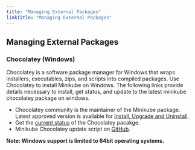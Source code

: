 ```yaml
---
title: "Managing External Packages"
linkTitle: "Managing External Packages"
---
```


## Managing External Packages

### Chocolatey (Windows)

Chocolatey is a software package manager for Windows that wraps installers, executables, zips, and scripts into compiled packages. Use Chocolatey to install Minikube on Windows. The following links provide details necessary to install, get status, and update to the latest minikube chocolatey package on windows.

* Chocolatey community is the maintainer of the Minikube package. Latest approved version is available for [Install, Upgrade and Uninstall](https://community.chocolatey.org/packages/Minikube/).
* Get the [current status](https://gist.github.com/choco-bot/a14b1e5bfaf70839b338eb1ab7f8226f) of the Chocolatey pacakge.
* Minikube Chocolatey update script on [GitHub](https://github.com/chocolatey-community/chocolatey-coreteampackages/tree/master/automatic/minikube).

**Note: Windows support is limited to 64bit operating systems.**
